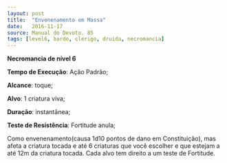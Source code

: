 ```yaml
---
layout: post
title:  "Envenenamento em Massa"
date:   2016-11-17
source: Manual do Devoto. 85
tags: [level6, bardo, clerigo, druida, necromancia]
---
```


**Necromancia de nível 6**

**Tempo de Execução**: Ação Padrão;

**Alcance**: toque;

**Alvo**: 1 criatura viva;

**Duração**: instantânea;

**Teste de Resistência**: Fortitude anula;

Como envenenamento(causa 1d10 
pontos de dano em Constituição), mas 
afeta a criatura tocada e até 6 criaturas 
que você escolher e que estejam a até 
12m da criatura tocada. Cada alvo tem 
direito a um teste de Fortitude.